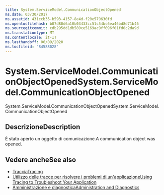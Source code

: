 ```yaml
---
title: System.ServiceModel.CommunicationObjectOpened
ms.date: 03/30/2017
ms.assetid: 431ccb35-b593-4157-8e4d-f20e579630fd
ms.openlocfilehash: b07d80d6a10b03433cc51c54bc6ea46bd8d71b46
ms.sourcegitcommit: cdb295dd1db589ce5169ac9ff096f01fd0c2da9d
ms.translationtype: MT
ms.contentlocale: it-IT
ms.lasthandoff: 06/09/2020
ms.locfileid: "84588028"
---
```

# <a name="systemservicemodelcommunicationobjectopened"></a><span data-ttu-id="a81b0-102">System.ServiceModel.CommunicationObjectOpened</span><span class="sxs-lookup"><span data-stu-id="a81b0-102">System.ServiceModel.CommunicationObjectOpened</span></span>
<span data-ttu-id="a81b0-103">System.ServiceModel.CommunicationObjectOpened</span><span class="sxs-lookup"><span data-stu-id="a81b0-103">System.ServiceModel.CommunicationObjectOpened</span></span>  
  
## <a name="description"></a><span data-ttu-id="a81b0-104">Descrizione</span><span class="sxs-lookup"><span data-stu-id="a81b0-104">Description</span></span>  
 <span data-ttu-id="a81b0-105">È stato aperto un oggetto di comunicazione.</span><span class="sxs-lookup"><span data-stu-id="a81b0-105">A communication object was opened.</span></span>  
  
## <a name="see-also"></a><span data-ttu-id="a81b0-106">Vedere anche</span><span class="sxs-lookup"><span data-stu-id="a81b0-106">See also</span></span>

- [<span data-ttu-id="a81b0-107">Traccia</span><span class="sxs-lookup"><span data-stu-id="a81b0-107">Tracing</span></span>](index.md)
- [<span data-ttu-id="a81b0-108">Utilizzo delle tracce per risolvere i problemi di un'applicazione</span><span class="sxs-lookup"><span data-stu-id="a81b0-108">Using Tracing to Troubleshoot Your Application</span></span>](using-tracing-to-troubleshoot-your-application.md)
- [<span data-ttu-id="a81b0-109">Amministrazione e diagnostica</span><span class="sxs-lookup"><span data-stu-id="a81b0-109">Administration and Diagnostics</span></span>](../index.md)
